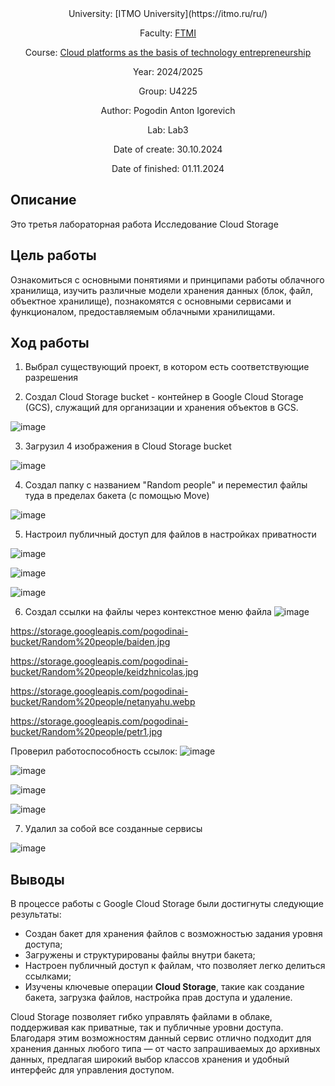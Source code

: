 <div align="center">
University: [ITMO University](https://itmo.ru/ru/)

Faculty: [FTMI](https://ftmi.itmo.ru/)

Course: [Cloud platforms as the basis of technology entrepreneurship](https://itmo-ict-faculty.github.io/cloud-platforms-as-the-basis-of-technology-entrepreneurship/) 

Year: 2024/2025

Group: U4225

Author: Pogodin Anton Igorevich

Lab: Lab3

Date of create: 30.10.2024

Date of finished: 01.11.2024
</div>

## Описание
Это третья лабораторная работа Исследование Cloud Storage

## Цель работы
Ознакомиться с основными понятиями и принципами работы облачного хранилища, изучить различные модели хранения данных (блок, файл, объектное хранилище), познакомятся с основными сервисами и функционалом, предоставляемым облачными хранилищами.

## Ход работы

1. Выбрал существующий проект, в котором есть соответствующие разрешения
   
2. Создал Cloud Storage bucket - контейнер в Google Cloud Storage (GCS), служащий для организации и хранения объектов в GCS. 

![image](https://github.com/user-attachments/assets/42d3a36b-401a-4612-90bd-f45bf6fdc6b2)


3. Загрузил 4 изображения в Cloud Storage bucket
   
![image](https://github.com/user-attachments/assets/688d0c6d-8b2c-4572-88b9-bf9dbf75cdad)


4. Создал папку с названием "Random people" и переместил файлы туда в пределах бакета (с помощью Move)

![image](https://github.com/user-attachments/assets/8eed4ed2-dea3-4c58-b0bc-ec3a84344a08)


5. Настроил публичный доступ для файлов в настройках приватности

![image](https://github.com/user-attachments/assets/d9a813c0-e807-409e-b4fe-263bd6c89770)

![image](https://github.com/user-attachments/assets/be36d614-f4c5-42a6-9b95-435ff39d23ce)

![image](https://github.com/user-attachments/assets/23151093-d773-4a6d-8a20-113803ee69bb)



6. Создал ссылки на файлы через контекстное меню файла
![image](https://github.com/user-attachments/assets/26273656-43f1-443d-b149-f7dd6c2dd2a3)


https://storage.googleapis.com/pogodinai-bucket/Random%20people/baiden.jpg

https://storage.googleapis.com/pogodinai-bucket/Random%20people/keidzhnicolas.jpg

https://storage.googleapis.com/pogodinai-bucket/Random%20people/netanyahu.webp

https://storage.googleapis.com/pogodinai-bucket/Random%20people/petr1.jpg

Проверил работоспособность ссылок:
![image](https://github.com/user-attachments/assets/1f1a3782-14b1-4e14-b681-15010d5de479)

![image](https://github.com/user-attachments/assets/1bfe1b5a-1692-46a6-a771-533706826a73)

![image](https://github.com/user-attachments/assets/5072cba0-ec60-4274-ba71-d09868ee01b4)

![image](https://github.com/user-attachments/assets/818e3ba2-5131-45ea-b8ec-1b943e9e47d6)

7. Удалил за собой все созданные сервисы

![image](https://github.com/user-attachments/assets/6706ab92-19f9-439d-b9cc-4248f8d98780)


## Выводы
В процессе работы с Google Cloud Storage были достигнуты следующие результаты:

- Создан бакет для хранения файлов с возможностью задания уровня доступа;
- Загружены и структурированы файлы внутри бакета;
- Настроен публичный доступ к файлам, что позволяет легко делиться ссылками;
- Изучены ключевые операции **Cloud Storage**, такие как создание бакета, загрузка файлов, настройка прав доступа и удаление.

Cloud Storage позволяет гибко управлять файлами в облаке, поддерживая как приватные, так и публичные уровни доступа. Благодаря этим возможностям данный сервис отлично подходит для хранения данных любого типа — от часто запрашиваемых до архивных данных, предлагая широкий выбор классов хранения и удобный интерфейс для управления доступом.
